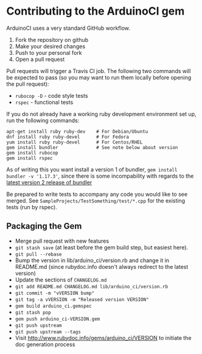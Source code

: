 # Contributing to the ArduinoCI gem

ArduinoCI uses a very standard GitHub workflow.

1. Fork the repository on github
2. Make your desired changes
3. Push to your personal fork
4. Open a pull request

Pull requests will trigger a Travis CI job.  The following two commands will be expected to pass (so you may want to run them locally before opening the pull request):

 * `rubocop -D` - code style tests
 * `rspec` - functional tests

 If you do not already have a working ruby development environment set up, run the following commands:

```shell
apt-get install ruby ruby-dev    # For Debian/Ubuntu
dnf install ruby ruby-devel      # For Fedora
yum install ruby ruby-devel      # For Centos/RHEL
gem install bundler              # See note below about version
gem install rubocop
gem install rspec
```

As of writing this you want install a version 1 of bundler, `gem install bundler -v '1.17.3'`,
since there is some incompability with regards to the
[latest version 2 release of bundler](https://bundler.io/blog/2019/01/04/an-update-on-the-bundler-2-release.html)

Be prepared to write tests to accompany any code you would like to see merged.
See `SampleProjects/TestSomething/test/*.cpp` for the existing tests (run by rspec).


## Packaging the Gem

* Merge pull request with new features
* `git stash save` (at least before the gem build step, but easiest here).
* `git pull --rebase`
* Bump the version in lib/arduino_ci/version.rb and change it in README.md (since rubydoc.info doesn't always redirect to the latest version)
* Update the sections of `CHANGELOG.md`
* `git add README.md CHANGELOG.md lib/arduino_ci/version.rb`
* `git commit -m "vVERSION bump"`
* `git tag -a vVERSION -m "Released version VERSION"`
* `gem build arduino_ci.gemspec`
* `git stash pop`
* `gem push arduino_ci-VERSION.gem`
* `git push upstream`
* `git push upstream --tags`
* Visit http://www.rubydoc.info/gems/arduino_ci/VERSION to initiate the doc generation process
